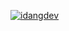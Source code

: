 [![idangdev](https://circleci.com/gh/idangdev/MySimpleCleanArchitecture.svg?style=svg)](https://circleci.com/gh/idangdev/MySimpleCleanArchitecture)
